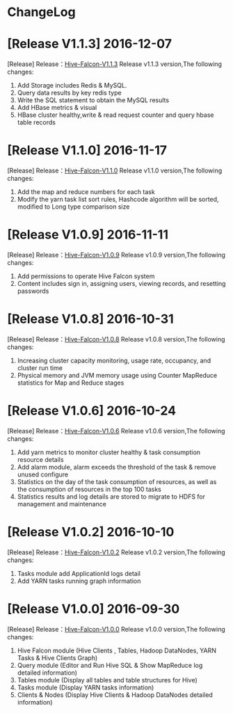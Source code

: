 # ChangeLog

# [Release V1.1.3] 2016-12-07
  [Release] Release：[Hive-Falcon-V1.1.3](https://coding.net/u/smartloli/p/hive-falcon-bin/git/archive/v1.1.3.tar.gz) Release v1.1.3 version,The following changes:
  1. Add Storage includes Redis & MySQL.
  2. Query data results by key redis type
  3. Write the SQL statement to obtain the MySQL results
  4. Add HBase metrics & visual
  5. HBase cluster healthy,write & read request counter and query hbase table records

# [Release V1.1.0] 2016-11-17
  [Release] Release：[Hive-Falcon-V1.1.0](https://coding.net/u/smartloli/p/hive-falcon-bin/git/archive/v1.1.0.tar.gz) Release v1.1.0 version,The following changes:
  1. Add the map and reduce numbers for each task
  2. Modify the yarn task list sort rules, Hashcode algorithm will be sorted, modified to Long type comparison size

# [Release V1.0.9] 2016-11-11
  [Release] Release：[Hive-Falcon-V1.0.9](https://coding.net/u/smartloli/p/hive-falcon-bin/git/archive/v1.0.9.tar.gz) Release v1.0.9 version,The following changes:
  1. Add permissions to operate Hive Falcon system
  2. Content includes sign in, assigning users, viewing records, and resetting passwords

# [Release V1.0.8] 2016-10-31
  [Release] Release：[Hive-Falcon-V1.0.8](https://coding.net/u/smartloli/p/hive-falcon-bin/git/archive/v1.0.8.tar.gz) Release v1.0.8 version,The following changes:
  1. Increasing cluster capacity monitoring, usage rate, occupancy, and cluster run time
  2. Physical memory and JVM memory usage using Counter MapReduce statistics for Map and Reduce stages

# [Release V1.0.6] 2016-10-24
  [Release] Release：[Hive-Falcon-V1.0.6](https://coding.net/u/smartloli/p/hive-falcon-bin/git/archive/v1.0.6.tar.gz) Release v1.0.6 version,The following changes:
  1. Add yarn metrics to monitor cluster healthy & task consumption resource details
  2. Add alarm module, alarm exceeds the threshold of the task & remove unused configure
  3. Statistics on the day of the task consumption of resources, as well as the consumption of resources in the top 100 tasks
  4. Statistics results and log details are stored to migrate to HDFS for management and maintenance

# [Release V1.0.2] 2016-10-10
  [Release] Release：[Hive-Falcon-V1.0.2](https://coding.net/u/smartloli/p/hive-falcon-bin/git/archive/v1.0.2.tar.gz) Release v1.0.2 version,The following changes:
  1. Tasks module add ApplicationId logs detail
  2. Add YARN tasks running graph information

# [Release V1.0.0] 2016-09-30
  [Release] Release：[Hive-Falcon-V1.0.0](https://coding.net/u/smartloli/p/hive-falcon-bin/git/archive/v1.0.0.tar.gz) Release v1.0.0 version,The following changes:
  1. Hive Falcon module (Hive Clients , Tables, Hadoop DataNodes, YARN Tasks & Hive Clients Graph)
  2. Query module (Editor and Run Hive SQL & Show MapReduce log detailed information)
  3. Tables module (Display all tables and table structures for Hive)
  4. Tasks module (Display YARN tasks information)
  5. Clients & Nodes (Display Hive Clients & Hadoop DataNodes detailed information)

